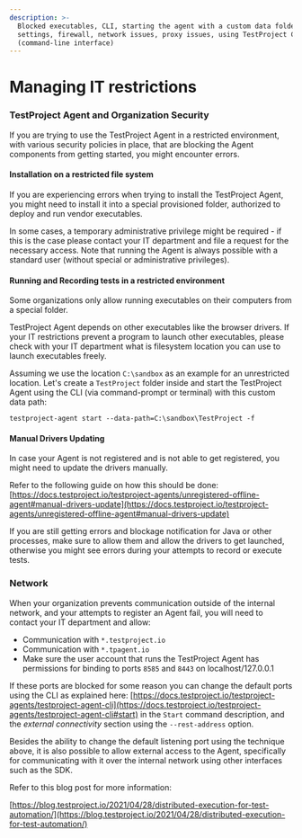 ```yaml
---
description: >-
  Blocked executables, CLI, starting the agent with a custom data folder, VPN
  settings, firewall, network issues, proxy issues, using TestProject CLI
  (command-line interface)
---
```


# Managing IT restrictions

### **TestProject Agent and Organization Security** <a href="#h_d572b3a01f" id="h_d572b3a01f"></a>

If you are trying to use the TestProject Agent in a restricted environment, with various security policies in place, that are blocking the Agent components from getting started, you might encounter errors.

#### Installation on a restricted file system <a href="#h_53532328e9" id="h_53532328e9"></a>

If you are experiencing errors when trying to install the TestProject Agent, you might need to install it into a special provisioned folder, authorized to deploy and run vendor executables.

In some cases, a temporary administrative privilege might be required - if this is the case please contact your IT department and file a request for the necessary access. Note that running the Agent is always possible with a standard user (without special or administrative privileges).

#### Running and Recording tests in a restricted environment <a href="#h_fc194222e7" id="h_fc194222e7"></a>

Some organizations only allow running executables on their computers from a special folder.

TestProject Agent depends on other executables like the browser drivers. If your IT restrictions prevent a program to launch other executables, please check with your IT department what is filesystem location you can use to launch executables freely.

Assuming we use the location `C:\sandbox` as an example for an unrestricted location. Let's create a `TestProject` folder inside and start the TestProject Agent using the CLI (via command-prompt or terminal) with this custom data path:

```shell
testproject-agent start --data-path=C:\sandbox\TestProject -f
```

#### Manual Drivers Updating <a href="#h_a46d586b1b" id="h_a46d586b1b"></a>

In case your Agent is not registered and is not able to get registered, you might need to update the drivers manually.

Refer to the following guide on how this should be done: [https://docs.testproject.io/testproject-agents/unregistered-offline-agent#manual-drivers-update](https://docs.testproject.io/testproject-agents/unregistered-offline-agent#manual-drivers-update)

If you are still getting errors and blockage notification for Java or other processes, make sure to allow them and allow the drivers to get launched, otherwise you might see errors during your attempts to record or execute tests.

### Network <a href="#h_49ee42ce54" id="h_49ee42ce54"></a>

When your organization prevents communication outside of the internal network, and your attempts to register an Agent fail, you will need to contact your IT department and allow:

* Communication with `*.testproject.io`&#x20;
* Communication with   `*.tpagent.io`
* Make sure the user account that runs the TestProject Agent has permissions for binding to ports `8585` and `8443` on localhost/127.0.0.1

If these ports are blocked for some reason you can change the default ports using the CLI as explained here: [https://docs.testproject.io/testproject-agents/testproject-agent-cli](https://docs.testproject.io/testproject-agents/testproject-agent-cli#start) in the `Start` command description, and the _external connectivity_ section using the `--rest-address` option.

Besides the ability to change the default listening port using the technique above, it is also possible to allow external access to the Agent, specifically for communicating with it over the internal network using other interfaces such as the SDK.

Refer to this blog post for more information:

[https://blog.testproject.io/2021/04/28/distributed-execution-for-test-automation/](https://blog.testproject.io/2021/04/28/distributed-execution-for-test-automation/)
